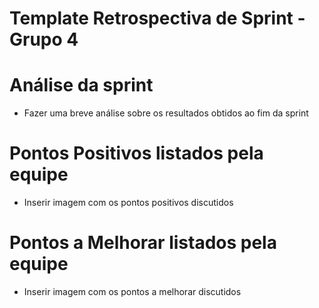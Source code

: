 # Template Retrospectiva de Sprint - Grupo 4

# Análise da sprint

- Fazer uma breve análise sobre os resultados obtidos ao fim da sprint

# Pontos Positivos listados pela equipe
  - Inserir imagem com os pontos positivos discutidos

# Pontos a Melhorar listados pela equipe
  - Inserir imagem com os pontos a melhorar discutidos

